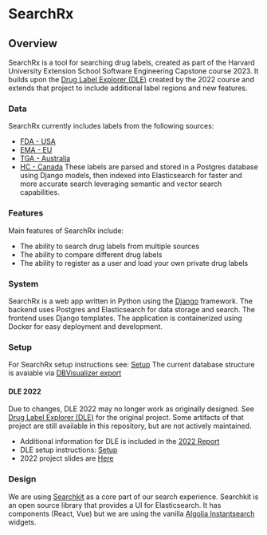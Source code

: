 # SearchRx

## Overview

SearchRx is a tool for searching drug labels, created as part of the Harvard University Extension School Software Engineering Capstone course 2023. It builds upon the [Drug Label Explorer (DLE)](https://github.com/DrugLabelExplorer/dle) created by the 2022 course and extends that project to include additional label regions and new features.

### Data
SearchRx currently includes labels from the following sources:
- [FDA - USA](https://labels.fda.gov/)
- [EMA - EU](https://www.ema.europa.eu/en/medicines)
- [TGA - Australia](https://www.ebs.tga.gov.au/)
- [HC  - Canada](https://health-products.canada.ca/dpd-bdpp/search)
These labels are parsed and stored in a Postgres database using Django models, then indexed into Elasticsearch for faster and more accurate search leveraging semantic and vector search capabilities.

### Features

Main features of SearchRx include:

- The ability to search drug labels from multiple sources
- The ability to compare different drug labels
- The ability to register as a user and load your own private drug labels

### System

SearchRx is a web app written in Python using the [Django](https://www.djangoproject.com/) framework. The backend uses Postgres and Elasticsearch for data storage and search. The frontend uses Django templates. The application is containerized using Docker for easy deployment and development.

### Setup

For SearchRx setup instructions see: [Setup](./docs/readme.md)
The current database structure is avaiable via [DBVisualizer export](./docs/dbvisualizer.png)

#### DLE 2022
Due to changes, DLE 2022 may no longer work as originally designed. See [Drug Label Explorer (DLE)](https://github.com/DrugLabelExplorer/dle) for the original project. Some artifacts of that project are still available in this repository, but are not actively maintained.
- Additional information for DLE is included in the [2022 Report](./docs/dle/report.pdf)
- DLE setup instructions: [Setup](./docs/dle/setup/readme.md)
- 2022 project slides are [Here](./docs/dle/dle.pdf)

### Design
We are using [Searchkit](https://www.searchkit.co/) as a core part of our search experience. Searchkit is an open source library that provides a UI for Elasticsearch. It has components (React, Vue) but we are using the vanilla [Algolia Instantsearch](https://www.algolia.com/doc/guides/building-search-ui/what-is-instantsearch/js/) widgets.

